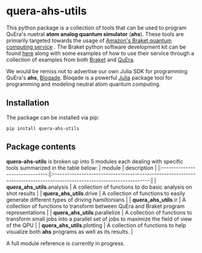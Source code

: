 # quera-ahs-utils
This python package is a collection of tools that can be used to program QuEra's nuetral **atom analog quantum simulator** (**ahs**). These tools are primarily targeted towards the usage of [Amazon's Braket quantum computing service](https://aws.amazon.com/braket/) . The Braket python software development kit can be found [here](https://github.com/aws/amazon-braket-sdk-python) along with some examples of how to use their service through a collection of examples from both [Braket](https://github.com/aws/amazon-braket-examples/tree/main/examples/analog_hamiltonian_simulation) and [QuEra](https://github.com/QuEraComputing/QuEra-braket-examples). 

We would be remiss not to advertise our own Julia SDK for programming QuEra's **ahs**, [Bloqade](https://queracomputing.github.io/Bloqade.jl/dev/). Bloqade is a powerful [Julia](https://julialang.org/) package tool for programming and modeling neutral atom quantum computing. 

## Installation
The package can be installed via pip:

    pip install quera-ahs-utils

## Package contents

**quera-ahs-utils** is broken up into 5 modules each dealing with specific tools summarized in the table below:
|              module             |                                                       description                                                      |
|:-------------------------------:|:----------------------------------------------------------------------------------------------------------------------:|
| **quera_ahs_utils**.analysis    | A collection of functions to do basic analysis on shot results                                                         |
| **quera_ahs_utils**.drive       | A collection of functions to easily generate different types of driving hamiltonians                                   |
| **quera_ahs_utils**.ir          | A collection of functions to transform between QuEra and Braket program representations                                |
| **quera_ahs_utils**.parallelize | A collection of functions to transform small jobs into a parallel set of jobs to maximize the field of view of the QPU |
| **quera_ahs_utils**.plotting    | A collection of functions to help visualize both **ahs** programs as well as its results.                              |

A full module reference is currently in progress. 
